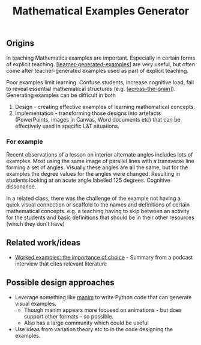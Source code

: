 ﻿---
title: Mathematical Examples Generator
---
## Origins

In teaching Mathematics examples are important. Especially in certain forms of explicit teaching. [[learner-generated-examples]] are very useful, but often come after teacher-generated examples used as part of explicit teaching.

Poor examples limit learning. Confuse students, increase cognitive load, fail to reveal essential mathematical structures (e.g. [[across-the-grain]]). Generating examples can be difficult in both

1. Design - creating effective examples of learning mathematical concepts.
2. Implementation - transforming those designs into artefacts (PowerPoints, images in Canvas, Word documents etc) that can be effectively used in specific L&T situations.

### For example

Recent observations of a lesson on interior alternate angles includes lots of examples. Most using the same image of parallel lines with a transverse line forming a set of angles. Visually these angles are all the same, but for the examples the degree values for the angles were changed. Resulting in students looking at an acute angle labelled 125 degrees. Cognitive dissonance.

In a related class, there was the challenge of the example not having a quick visual connection or scaffold to the names and definitions of certain mathematical concepts. e.g. a teaching having to skip between an activity for the students and basic definitions that should be in their other resources (which they don't have)

## Related work/ideas

- [Worked examples: the importance of choice](https://www.mrbartonmaths.com/research/examples.html) - Summary from a podcast interview that cites relevant literature

## Possible design approaches

- Leverage something like [manim](https://www.manim.community/) to write Python code that can generate visual examples.
    - Though manim appears more focused on animations - but does support other formats - so possible.
    - Also has a large community which could be useful
- Use ideas from variation theory etc to in the code designing the examples.




[//begin]: # "Autogenerated link references for markdown compatibility"
[learner-generated-examples]: ../Teaching/Mathematics/learner-generated-examples "Learner Generated Examples"
[across-the-grain]: ../Teaching/Mathematics/across-the-grain "Across the grain"
[//end]: # "Autogenerated link references"